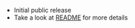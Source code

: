 - Initial public release
- Take a look at [README](https://github.com/kvasserman/kbak) for more details
